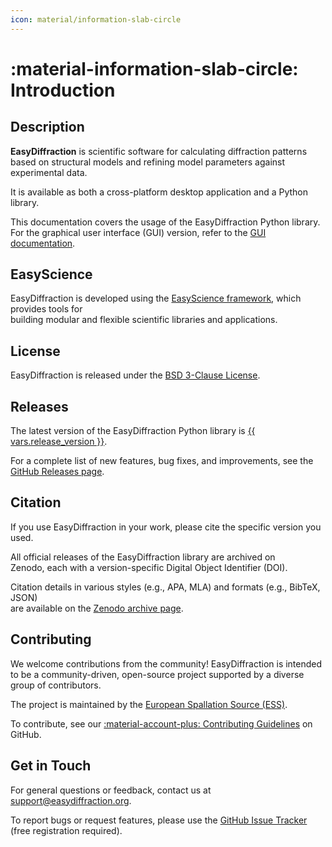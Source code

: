 ```yaml
---
icon: material/information-slab-circle
---
```


# :material-information-slab-circle: Introduction

## Description

**EasyDiffraction** is scientific software for calculating diffraction
patterns  
based on structural models and refining model parameters against experimental
data.

It is available as both a cross-platform desktop application and a Python
library.

This documentation covers the usage of the EasyDiffraction Python library.  
For the graphical user interface (GUI) version, refer to the
[GUI documentation](https://docs.easydiffraction.org/app).

## EasyScience

EasyDiffraction is developed using the
[EasyScience framework](https://easyscience.software), which provides tools
for  
building modular and flexible scientific libraries and applications.

## License

EasyDiffraction is released under the
[BSD 3-Clause License](https://raw.githubusercontent.com/easyscience/EasyDiffractionLib/master/LICENSE).

## Releases

The latest version of the EasyDiffraction Python library is
[{{ vars.release_version }}](https://github.com/easyscience/EasyDiffractionLib/releases/latest).

For a complete list of new features, bug fixes, and improvements, see the
[GitHub Releases page](https://github.com/easyscience/EasyDiffractionLib/releases).

## Citation

If you use EasyDiffraction in your work, please cite the specific version you
used.

All official releases of the EasyDiffraction library are archived on  
Zenodo, each with a version-specific Digital Object Identifier (DOI).

Citation details in various styles (e.g., APA, MLA) and formats (e.g., BibTeX,
JSON)  
are available on the
[Zenodo archive page](https://doi.org/10.5281/zenodo.5552306).

## Contributing

We welcome contributions from the community! EasyDiffraction is intended to be a
community-driven, open-source project supported by a diverse group of
contributors.

The project is maintained by the
[European Spallation Source (ESS)](https://ess.eu).

To contribute, see our
[:material-account-plus: Contributing Guidelines](https://github.com/EasyScience/EasyDiffractionLib/blob/master/CONTRIBUTING.md)
on GitHub.

## Get in Touch

For general questions or feedback, contact us at
[support@easydiffraction.org](mailto:support@easydiffraction.org).

To report bugs or request features, please use the
[GitHub Issue Tracker](https://github.com/easyscience/EasyDiffractionLib/issues)
(free registration required).
